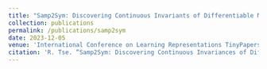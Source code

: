 ```yaml
---
title: "Samp2Sym: Discovering Continuous Invariants of Differentiable Models"
collection: publications
permalink: /publications/samp2sym
date: 2023-12-05
venue: 'International Conference on Learning Representations TinyPapers'
citation: 'R. Tse. “Samp2Sym: Discovering Continuous Invariances of Differentiable Models,” UNDER REVIEW at The Twelfth International Conference on Learning Representations Tiny Papers, ICLR, 2024.'
---
```

